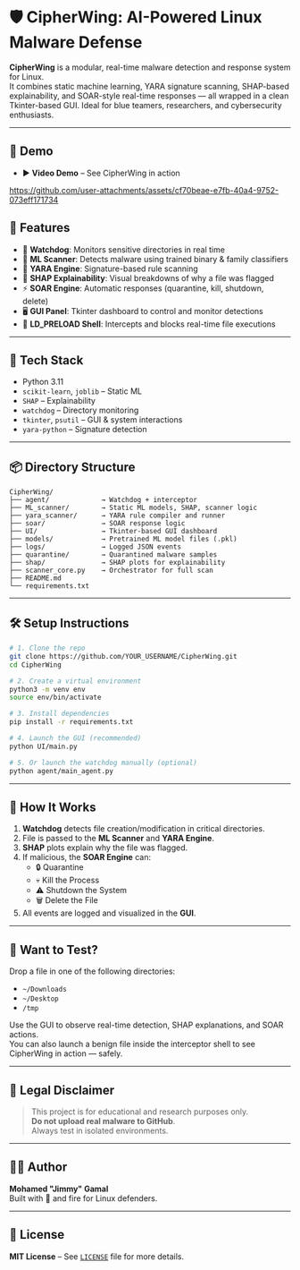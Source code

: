 # 🛡️ CipherWing: AI-Powered Linux Malware Defense

**CipherWing** is a modular, real-time malware detection and response system for Linux.  
It combines static machine learning, YARA signature scanning, SHAP-based explainability, and SOAR-style real-time responses — all wrapped in a clean Tkinter-based GUI. Ideal for blue teamers, researchers, and cybersecurity enthusiasts.

---

## 📸 Demo

- ▶️ **Video Demo** – See CipherWing in action


https://github.com/user-attachments/assets/cf70beae-e7fb-40a4-9752-073eff171734





 



 

## 🚀 Features

- 📂 **Watchdog**: Monitors sensitive directories in real time
- 🧠 **ML Scanner**: Detects malware using trained binary & family classifiers
- 🧬 **YARA Engine**: Signature-based rule scanning
- 🧾 **SHAP Explainability**: Visual breakdowns of why a file was flagged
- ⚡ **SOAR Engine**: Automatic responses (quarantine, kill, shutdown, delete)
- 🖥️ **GUI Panel**: Tkinter dashboard to control and monitor detections
- 🐚 **LD_PRELOAD Shell**: Intercepts and blocks real-time file executions

---

## 🧠 Tech Stack

- Python 3.11  
- `scikit-learn`, `joblib` – Static ML  
- `SHAP` – Explainability  
- `watchdog` – Directory monitoring  
- `tkinter`, `psutil` – GUI & system interactions  
- `yara-python` – Signature detection

---

## 📦 Directory Structure

```
CipherWing/
├── agent/             → Watchdog + interceptor
├── ML_scanner/        → Static ML models, SHAP, scanner logic
├── yara_scanner/      → YARA rule compiler and runner
├── soar/              → SOAR response logic
├── UI/                → Tkinter-based GUI dashboard
├── models/            → Pretrained ML model files (.pkl)
├── logs/              → Logged JSON events
├── quarantine/        → Quarantined malware samples
├── shap/              → SHAP plots for explainability
├── scanner_core.py    → Orchestrator for full scan
├── README.md
└── requirements.txt
```

---

## 🛠️ Setup Instructions

```bash
# 1. Clone the repo
git clone https://github.com/YOUR_USERNAME/CipherWing.git
cd CipherWing

# 2. Create a virtual environment
python3 -m venv env
source env/bin/activate

# 3. Install dependencies
pip install -r requirements.txt

# 4. Launch the GUI (recommended)
python UI/main.py

# 5. Or launch the watchdog manually (optional)
python agent/main_agent.py
```

---

## 🐾 How It Works

1. **Watchdog** detects file creation/modification in critical directories.
2. File is passed to the **ML Scanner** and **YARA Engine**.
3. **SHAP** plots explain why the file was flagged.
4. If malicious, the **SOAR Engine** can:
   - 🔒 Quarantine
   - 💀 Kill the Process
   - ⚠️ Shutdown the System
   - 🗑️ Delete the File
5. All events are logged and visualized in the **GUI**.

---

## 🧪 Want to Test?

Drop a file in one of the following directories:

- `~/Downloads`  
- `~/Desktop`  
- `/tmp`

Use the GUI to observe real-time detection, SHAP explanations, and SOAR actions.  
You can also launch a benign file inside the interceptor shell to see CipherWing in action — safely.

---

## 🧾 Legal Disclaimer

> This project is for educational and research purposes only.  
> **Do not upload real malware to GitHub**.  
> Always test in isolated environments.

---

## 👨‍💻 Author

**Mohamed "Jimmy" Gamal**  
Built with 🖤 and fire for Linux defenders.

---

## 🔗 License

**MIT License** – See [`LICENSE`](./LICENSE) file for more details.
